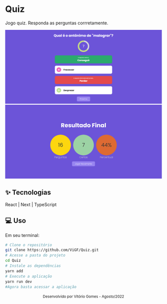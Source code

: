 # Quiz
Jogo quiz. Responda as perguntas corrretamente.

![cover](public/pergunta.png)
![cover](public/resultado.png)

## ✨ Tecnologias
React | Next | TypeScript

## 💻 Uso
Em seu terminal:
```bash
# Clone o repositório
git clone https://github.com/ViGF/Quiz.git
# Acesse a pasta do projeto
cd Quiz
# Instale as dependências
yarn add
# Execute a aplicação
yarn run dev
#Agora basta acessar a aplicação
```

<div align="center">
  <small>Desenvolvido por Vitório Gomes - Agosto/2022</small>  
</div>